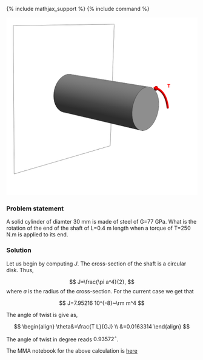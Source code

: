 {% include mathjax_support %}
{% include command %}


![](2021-10-03-20-13-25.png)

### Problem statement 
A solid cylinder of  diamter 30 mm is made of  steel of G=77 GPa. What is the rotation of the end of the shaft of L=0.4 m length when a torque of T=250 N.m is applied to its end. 


### Solution


Let us begin by computing $J$. The cross-section of the shaft is a circular disk. Thus, 

$$
J=\frac{\pi a^4}{2},
$$
where $a$ is the radius of the cross-section. For the current case we get that

$$
J=7.95216 10^{-8}~\rm m^4
$$

The angle of twist is give as, 

$$
\begin{align}
\theta&=\frac{T L}{GJ} \\
       &=0.0163314
\end{align}
$$

The angle of twist in degree reads $0.93572^{\circ}$. 

The MMA notebook for the above calculation is [here](./WFiles/SP1.nb)